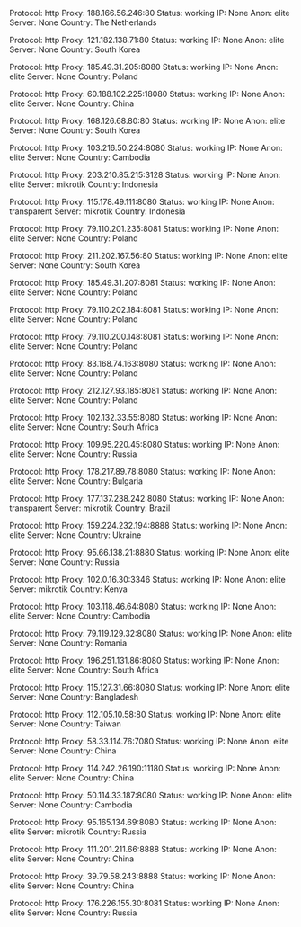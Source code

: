 Protocol: http
Proxy: 188.166.56.246:80
Status: working
IP: None
Anon: elite
Server: None
Country: The Netherlands

Protocol: http
Proxy: 121.182.138.71:80
Status: working
IP: None
Anon: elite
Server: None
Country: South Korea

Protocol: http
Proxy: 185.49.31.205:8080
Status: working
IP: None
Anon: elite
Server: None
Country: Poland

Protocol: http
Proxy: 60.188.102.225:18080
Status: working
IP: None
Anon: elite
Server: None
Country: China

Protocol: http
Proxy: 168.126.68.80:80
Status: working
IP: None
Anon: elite
Server: None
Country: South Korea

Protocol: http
Proxy: 103.216.50.224:8080
Status: working
IP: None
Anon: elite
Server: None
Country: Cambodia

Protocol: http
Proxy: 203.210.85.215:3128
Status: working
IP: None
Anon: elite
Server: mikrotik
Country: Indonesia

Protocol: http
Proxy: 115.178.49.111:8080
Status: working
IP: None
Anon: transparent
Server: mikrotik
Country: Indonesia

Protocol: http
Proxy: 79.110.201.235:8081
Status: working
IP: None
Anon: elite
Server: None
Country: Poland

Protocol: http
Proxy: 211.202.167.56:80
Status: working
IP: None
Anon: elite
Server: None
Country: South Korea

Protocol: http
Proxy: 185.49.31.207:8081
Status: working
IP: None
Anon: elite
Server: None
Country: Poland

Protocol: http
Proxy: 79.110.202.184:8081
Status: working
IP: None
Anon: elite
Server: None
Country: Poland

Protocol: http
Proxy: 79.110.200.148:8081
Status: working
IP: None
Anon: elite
Server: None
Country: Poland

Protocol: http
Proxy: 83.168.74.163:8080
Status: working
IP: None
Anon: elite
Server: None
Country: Poland

Protocol: http
Proxy: 212.127.93.185:8081
Status: working
IP: None
Anon: elite
Server: None
Country: Poland

Protocol: http
Proxy: 102.132.33.55:8080
Status: working
IP: None
Anon: elite
Server: None
Country: South Africa

Protocol: http
Proxy: 109.95.220.45:8080
Status: working
IP: None
Anon: elite
Server: None
Country: Russia

Protocol: http
Proxy: 178.217.89.78:8080
Status: working
IP: None
Anon: elite
Server: None
Country: Bulgaria

Protocol: http
Proxy: 177.137.238.242:8080
Status: working
IP: None
Anon: transparent
Server: mikrotik
Country: Brazil

Protocol: http
Proxy: 159.224.232.194:8888
Status: working
IP: None
Anon: elite
Server: None
Country: Ukraine

Protocol: http
Proxy: 95.66.138.21:8880
Status: working
IP: None
Anon: elite
Server: None
Country: Russia

Protocol: http
Proxy: 102.0.16.30:3346
Status: working
IP: None
Anon: elite
Server: mikrotik
Country: Kenya

Protocol: http
Proxy: 103.118.46.64:8080
Status: working
IP: None
Anon: elite
Server: None
Country: Cambodia

Protocol: http
Proxy: 79.119.129.32:8080
Status: working
IP: None
Anon: elite
Server: None
Country: Romania

Protocol: http
Proxy: 196.251.131.86:8080
Status: working
IP: None
Anon: elite
Server: None
Country: South Africa

Protocol: http
Proxy: 115.127.31.66:8080
Status: working
IP: None
Anon: elite
Server: None
Country: Bangladesh

Protocol: http
Proxy: 112.105.10.58:80
Status: working
IP: None
Anon: elite
Server: None
Country: Taiwan

Protocol: http
Proxy: 58.33.114.76:7080
Status: working
IP: None
Anon: elite
Server: None
Country: China

Protocol: http
Proxy: 114.242.26.190:11180
Status: working
IP: None
Anon: elite
Server: None
Country: China

Protocol: http
Proxy: 50.114.33.187:8080
Status: working
IP: None
Anon: elite
Server: None
Country: Cambodia

Protocol: http
Proxy: 95.165.134.69:8080
Status: working
IP: None
Anon: elite
Server: mikrotik
Country: Russia

Protocol: http
Proxy: 111.201.211.66:8888
Status: working
IP: None
Anon: elite
Server: None
Country: China

Protocol: http
Proxy: 39.79.58.243:8888
Status: working
IP: None
Anon: elite
Server: None
Country: China

Protocol: http
Proxy: 176.226.155.30:8081
Status: working
IP: None
Anon: elite
Server: None
Country: Russia

